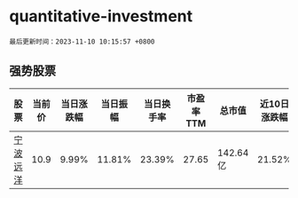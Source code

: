 # quantitative-investment

`最后更新时间：2023-11-10 10:15:57 +0800`

## 强势股票

|股票|当前价|当日涨跌幅|当日振幅|当日换手率|市盈率TTM|总市值|近10日涨跌幅|
|----|----|----|----|----|----|----|----|
|[宁波远洋](https://xueqiu.com/S/SH601022)|10.9|9.99%|11.81%|23.39%|27.65|142.64亿|21.52%|
